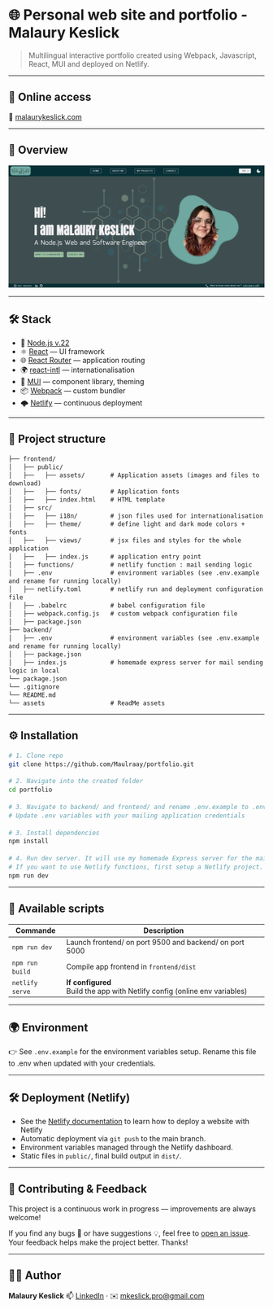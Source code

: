 # 🌐 Personal web site and portfolio - Malaury Keslick

> Multilingual interactive portfolio created using Webpack, Javascript, React, MUI and deployed on Netlify.

---

## 🚀 Online access

🔗 [malaurykeslick.com](https://malaurykeslick.com)

---

## 📸 Overview

![aperçu du projet](./assets/portfolioOverview.PNG)

---

## 🛠️ Stack

- 🧩 [Node.js v.22](https://nodejs.org/) 
- ⚛️ [React](https://reactjs.org/) — UI framework
- 🌐 [React Router](https://reactrouter.com/) — application routing
- 🌍 [react-intl](https://formatjs.io/react-intl/) — internationalisation
- 🎨 [MUI](https://mui.com/) — component library, theming
- 📦 [Webpack](https://webpack.js.org/) — custom bundler
- 🌩️ [Netlify](https://www.netlify.com/) — continuous deployment

---

## 📁 Project structure

```
├── frontend/
│   ├── public/
│   ├──   ├── assets/       # Application assets (images and files to download)
│   ├──   ├── fonts/        # Application fonts
│   ├──   ├── index.html    # HTML template
│   ├── src/
│   ├──   ├── i18n/         # json files used for internationalisation
│   ├──   ├── theme/        # define light and dark mode colors + fonts
│   ├──   ├── views/        # jsx files and styles for the whole application
│   ├──   ├── index.js      # application entry point
│   ├── functions/          # netlify function : mail sending logic
│   ├── .env                # environment variables (see .env.example and rename for running locally)
│   ├── netlify.toml        # netlify run and deployment configuration file
│   ├── .babelrc            # babel configuration file
│   ├── webpack.config.js   # custom webpack configuration file
│   ├── package.json
├── backend/
│   ├── .env                # environment variables (see .env.example and rename for running locally)
│   ├── package.json
│   ├── index.js            # homemade express server for mail sending logic in local
└── package.json
└── .gitignore
└── README.md
└── assets                  # ReadMe assets
```

---

## ⚙️ Installation

```bash
# 1. Clone repo
git clone https://github.com/Maulraay/portfolio.git

# 2. Navigate into the created folder
cd portfolio

# 3. Navigate to backend/ and frontend/ and rename .env.example to .env
# Update .env variables with your mailing application credentials

# 3. Install dependencies
npm install

# 4. Run dev server. It will use my homemade Express server for the mail sending feature. 
# If you want to use Netlify functions, first setup a Netlify project.
npm run dev
```

---

## 🧪 Available scripts

| Commande        | Description                                                                    |
|-----------------|--------------------------------------------------------------------------------|
| `npm run dev`   | Launch frontend/ on port 9500 and backend/ on port 5000                        |
| `npm run build` | Compile app frontend in `frontend/dist`                                        |
| `netlify serve` | **If configured**<br/>Build the app with Netlify config (online env variables) |

---

## 🌍 Environment

👉 See `.env.example` for the environment variables setup. Rename this file to .env when updated with your credentials.


---

## 🛠 Deployment (Netlify)

- See the [Netlify documentation](https://docs.netlify.com/start/overview/) to learn how to deploy a website with Netlify
- Automatic deployment via `git push` to the main branch.
- Environment variables managed through the Netlify dashboard.
- Static files in `public/`, final build output in `dist/`.

---

## 🚧 Contributing & Feedback

This project is a continuous work in progress — improvements are always welcome!

If you find any bugs 🐞 or have suggestions 💡, feel free to [open an issue](https://github.com/Maulraay/portfolio/issues).  
Your feedback helps make the project better. Thanks!

---

## 🙋‍♀️ Author

**Malaury Keslick**
📫 [LinkedIn](https://www.linkedin.com/in/malaurykeslick/) · ✉️ [mkeslick.pro@gmail.com](mailto:mkeslick.pro@gmail.com)
